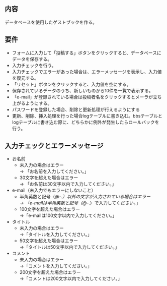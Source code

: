 ## 内容

データベースを使用したゲストブックを作る。  

## 要件

- フォームに入力して「投稿する」ボタンをクリックすると、データベースにデータを保存する。
- 入力チェックを行う。
- 入力チェックでエラーがあった場合は、エラーメッセージを表示し、入力値を復元する。
- 「リセット」ボタンをクリックすると、入力値を空にする。
- 保存されているデータのうち、新しいものから10件を一覧で表示する。
- 「e-mail」が登録されている場合は投稿者名をクリックするとメーラが立ち上がるようにする。
- パスワードを登録した場合、削除と更新処理が行えるようにする
- 更新、削除、挿入処理を行った場合logテーブルに書き込む。bbsテーブルとlogテーブルに書き込む際に、どちらかに例外が発生したらロールバックを行う。

## 入力チェックとエラーメッセージ

- お名前
    - 未入力の場合はエラー  
→ 「お名前を入力してください。」
    - 30文字を超えた場合はエラー  
→ 「お名前は30文字以内で入力してください。」
- e-mail（未入力でもエラーにしないこと）
    - 半角英数と記号（@-_.）以外の文字が入力されている場合はエラー  
→ 「e-mailは半角英数と記号（@-_.）で入力してください。」
    - 100文字を超えた場合はエラー  
→「e-mailは100文字以内で入力してください。」
- タイトル
    - 未入力の場合はエラー  
→「タイトルを入力してください。」
    - 50文字を超えた場合はエラー  
→「タイトルは50文字以内で入力してください。」
- コメント
    - 未入力の場合はエラー  
→「コメントを入力してください。」
    - 200文字を超えた場合はエラー  
→「コメントは200文字以内で入力してください。」
